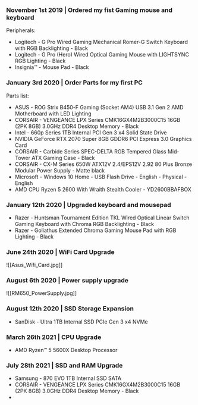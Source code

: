 
### November 1st 2019 | Ordered my fist Gaming mouse and keyboard

Peripherals:
- Logitech - G Pro Wired Gaming Mechanical Romer-G Switch Keyboard with RGB Backlighting - Black
- Logitech - G Pro (Hero) Wired Optical Gaming Mouse with LIGHTSYNC RGB Lighting - Black
- Insignia™ - Mouse Pad - Black

### January 3rd 2020 | Order Parts for my first PC

Parts list:
- ASUS - ROG Strix B450-F Gaming (Socket AM4) USB 3.1 Gen 2 AMD Motherboard with LED Lighting
- CORSAIR - VENGEANCE LPX Series CMK16GX4M2B3000C15 16GB (2PK 8GB) 3.0GHz DDR4 Desktop Memory - Black
- Intel - 660p Series 1TB Internal PCI Gen 3 x4 Solid State Drive
- NVIDIA GeForce RTX 2070 Super 8GB GDDR6 PCI Express 3.0 Graphics Card
- CORSAIR - Carbide Series SPEC-DELTA RGB Tempered Glass Mid-Tower ATX Gaming Case - Black
- CORSAIR - CX-M Series 650W ATX12V 2.4/EPS12V 2.92 80 Plus Bronze Modular Power Supply - Matte black
- Microsoft - Windows 10 Home - USB Flash Drive - English - Physical - English
- AMD CPU Ryzen 5 2600 With Wraith Stealth Cooler - YD2600BBAFBOX

### January 12th 2020 | Upgraded keyboard and mousepad

- Razer - Huntsman Tournament Edition TKL Wired Optical Linear Switch Gaming Keyboard with Chroma RGB Backlighting - Black
- Razer - Goliathus Extended Chroma Gaming Mouse Pad with RGB Lighting - Black

### June 24th 2020 | WiFi Card Upgrade
![[Asus_Wifi_Card.jpg]]
### August 6th 2020 | Power supply upgrade
![[RM650_PowerSupply.jpg]]
### August 12th 2020 | SSD Storage Expansion

- SanDisk - Ultra 1TB Internal SSD PCIe Gen 3 x4 NVMe

### March 26th 2021 | CPU Upgrade
- AMD Ryzen™ 5 5600X Desktop Processor

### July 28th 2021 | SSD and RAM Upgrade
- Samsung - 870 EVO 1TB Internal SSD SATA
- CORSAIR - VENGEANCE LPX Series CMK16GX4M2B3000C15 16GB (2PK 8GB) 3.0GHz DDR4 Desktop Memory - Black
- 


